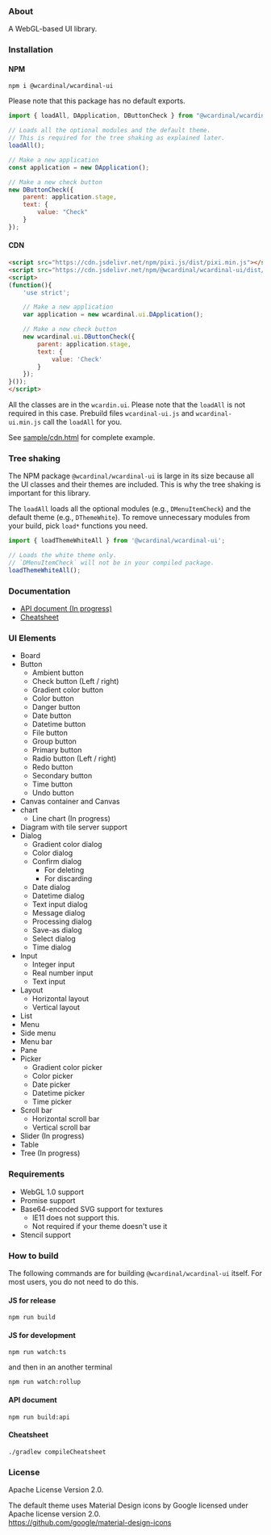 ### About

A WebGL-based UI library.

### Installation

#### NPM

```
npm i @wcardinal/wcardinal-ui
```

Please note that this package has no default exports.

```javascript
import { loadAll, DApplication, DButtonCheck } from "@wcardinal/wcardinal-ui";

// Loads all the optional modules and the default theme.
// This is required for the tree shaking as explained later.
loadAll();

// Make a new application
const application = new DApplication();

// Make a new check button
new DButtonCheck({
	parent: application.stage,
	text: {
		value: "Check"
	}
});
```

#### CDN

```html
<script src="https://cdn.jsdelivr.net/npm/pixi.js/dist/pixi.min.js"></script>
<script src="https://cdn.jsdelivr.net/npm/@wcardinal/wcardinal-ui/dist/wcardinal-ui.min.js"></script>
<script>
(function(){
	'use strict';

	// Make a new application
	var application = new wcardinal.ui.DApplication();

	// Make a new check button
	new wcardinal.ui.DButtonCheck({
		parent: application.stage,
		text: {
			value: 'Check'
		}
	});
}());
</script>
```

All the classes are in the `wcardin.ui`.
Please note that the `loadAll` is not required in this case.
Prebuild files `wcardinal-ui.js` and `wcardinal-ui.min.js` call the `loadAll` for you.

See [sample/cdn.html](https://winter-cardinal.github.io/winter-cardinal-ui/sample/cdn.html) for complete example.

### Tree shaking

The NPM package `@wcardinal/wcardinal-ui` is large in its size
because all the UI classes and their themes are included.
This is why the tree shaking is important for this library.

The `loadAll` loads all the optional modules (e.g., `DMenuItemCheck`) and the default theme (e.g., `DThemeWhite`).
To remove unnecessary modules from your build, pick `load*` functions you need.

```javascript
import { loadThemeWhiteAll } from '@wcardinal/wcardinal-ui';

// Loads the white theme only.
// `DMenuItemCheck` will not be in your compiled package.
loadThemeWhiteAll();
```

### Documentation

* [API document (In progress)](https://winter-cardinal.github.io/winter-cardinal-ui/api/)
* [Cheatsheet](https://winter-cardinal.github.io/winter-cardinal-ui/cheatsheet/all-in-one.html)

### UI Elements

* Board
* Button
	* Ambient button
	* Check button (Left / right)
	* Gradient color button
	* Color button
	* Danger button
	* Date button
	* Datetime button
	* File button
	* Group button
	* Primary button
	* Radio button (Left / right)
	* Redo button
	* Secondary button
	* Time button
	* Undo button
* Canvas container and Canvas
* chart
	* Line chart (In progress)
* Diagram with tile server support
* Dialog
	* Gradient color dialog
	* Color dialog
	* Confirm dialog
		* For deleting
		* For discarding
	* Date dialog
	* Datetime dialog
	* Text input dialog
	* Message dialog
	* Processing dialog
	* Save-as dialog
	* Select dialog
	* Time dialog
* Input
	* Integer input
	* Real number input
	* Text input
* Layout
	* Horizontal layout
	* Vertical layout
* List
* Menu
* Side menu
* Menu bar
* Pane
* Picker
	* Gradient color picker
	* Color picker
	* Date picker
	* Datetime picker
	* Time picker
* Scroll bar
	* Horizontal scroll bar
	* Vertical scroll bar
* Slider (In progress)
* Table
* Tree (In progress)

### Requirements

* WebGL 1.0 support
* Promise support
* Base64-encoded SVG support for textures
	* IE11 does not support this.
	* Not required if your theme doesn't use it
* Stencil support

### How to build

The following commands are for building `@wcardinal/wcardinal-ui` itself.
For most users, you do not need to do this.

#### JS for release

```shell
npm run build
```

#### JS for development

```shell
npm run watch:ts
```

and then in an another terminal

```shell
npm run watch:rollup
```

#### API document

```shell
npm run build:api
```

#### Cheatsheet

```shell
./gradlew compileCheatsheet
```

### License

Apache License Version 2.0.

The default theme uses Material Design icons by Google
licensed under Apache license version 2.0.\
https://github.com/google/material-design-icons

